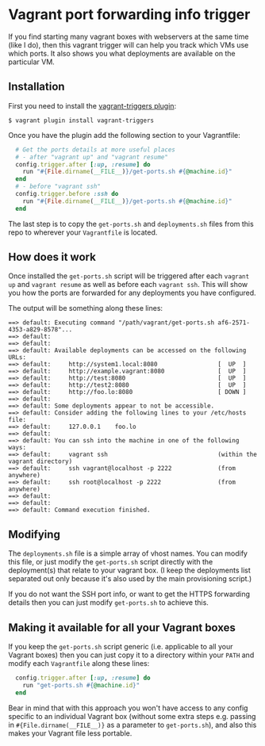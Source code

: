 Vagrant port forwarding info trigger
====================================

If you find starting many vagrant boxes with webservers at the same time (like I do), then this vagrant trigger will can help you track which VMs use which ports.
It also shows you what deployments are available on the particular VM.

Installation
------------

First you need to install the [vagrant-triggers plugin](https://github.com/emyl/vagrant-triggers):

```shell
$ vagrant plugin install vagrant-triggers
```

Once you have the plugin add the following section to your Vagrantfile:

```ruby
  # Get the ports details at more useful places
  # - after "vagrant up" and "vagrant resume"
  config.trigger.after [:up, :resume] do
    run "#{File.dirname(__FILE__)}/get-ports.sh #{@machine.id}"
  end
  # - before "vagrant ssh"
  config.trigger.before :ssh do
    run "#{File.dirname(__FILE__)}/get-ports.sh #{@machine.id}"
  end
```

The last step is to copy the `get-ports.sh` and `deployments.sh` files from this repo to wherever your `Vagrantfile` is located.


How does it work
----------------

Once installed the `get-ports.sh` script will be triggered after each `vagrant up` and `vagrant resume` as well as before each `vagrant ssh`. This will show you how the ports are forwarded for any deployments you have configured.

The output will be something along these lines:

```
==> default: Executing command "/path/vagrant/get-ports.sh af6-2571-4353-a829-8578"...
==> default:  
==> default:  
==> default: Available deployments can be accessed on the following URLs:
==> default:     http://system1.local:8080                 [  UP  ]
==> default:     http://example.vagrant:8080               [  UP  ]
==> default:     http://test:8080                          [  UP  ]
==> default:     http://test2:8080                         [  UP  ]
==> default:     http://foo.lo:8080                        [ DOWN ]
==> default:
==> default: Some deployments appear to not be accessible.
==> default: Consider adding the following lines to your /etc/hosts file:
==> default:     127.0.0.1    foo.lo
==> default:  
==> default: You can ssh into the machine in one of the following ways:
==> default:     vagrant ssh                               (within the vagrant directory)
==> default:     ssh vagrant@localhost -p 2222             (from anywhere)
==> default:     ssh root@localhost -p 2222                (from anywhere)
==> default:  
==> default:  
==> default: Command execution finished.
```

Modifying
---------

The `deployments.sh` file is a simple array of vhost names. You can modify this file, or just modify the `get-ports.sh` script directly with the deployment(s) that relate to your vagrant box. (I keep the deployments list separated out only because it's also used by the main provisioning script.)

If you do not want the SSH port info, or want to get the HTTPS forwarding details then you can just modify `get-ports.sh` to achieve this.


Making it available for all your Vagrant boxes
----------------------------------------------

If you keep the `get-ports.sh` script generic (i.e. applicable to all your Vagrant boxes) then you can just copy it to a directory within your `PATH` and modify each `Vagrantfile` along these lines:

```ruby
  config.trigger.after [:up, :resume] do
    run "get-ports.sh #{@machine.id}"
  end
```

Bear in mind that with this approach you won't have access to any config specific to an individual Vagrant box (without some extra steps e.g. passing in `#{File.dirname(__FILE__)}` as a parameter to `get-ports.sh`), and also this makes your Vagrant file less portable.
